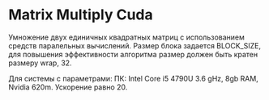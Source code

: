 # Matrix Multiply Cuda

Умножение двух единичных квадратных матриц с использованием средств паралельных вычислений.
Размер блока задается BLOCK_SIZE, для повышения эффективности алгоритма размер должен быть кратен размеру wrap, 32.

Для системы с параметрами:
ПК: Intel Core i5 4790U 3.6 gHz, 8gb RAM, Nvidia 620m.
Ускорение равно 20.

